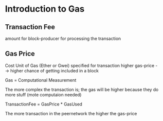 # Introduction to Gas
## Transaction Fee 

amount for block-producer for processing the transaction

## Gas Price

Cost Unit of Gas (Ether or Gwei) specified for transaction
higher gas-price --> higher  chance of getting included in a block

Gas = Computational Measurement

The more complex the transaction is; the gas will be higher because they do more stuff (mote computaion needed)

TransactionFee = GasPrice * GasUsed

The more transaction in the peernetwork the higher the gas-price